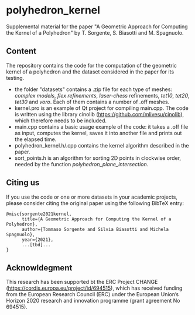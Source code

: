 # polyhedron_kernel

Supplemental material for the paper "A Geometric Approach for Computing the Kernel of a Polyhedron" by T. Sorgente, S. Biasotti and M. Spagnuolo.

## Content
The repository contains the code for the computation of the geometric kernel of a polyhedron and the dataset considered in the paper for its testing.
- the folder "datasets" contains a .zip file for each type of meshes: _complex models_, _flex refinements_, _laser-chess_ refinements, _tet10_, _tet20_, _tet30_ and _voro_. Each of them contains a number of .off meshes.
- kernel.pro is an example of Qt project for compiling main.cpp. The code is written using the library cinolib (https://github.com/mlivesu/cinolib), which therefore needs to be included.
- main.cpp contains a basic usage example of the code: it takes a .off file as input, computes the kernel, saves it into another file and prints out the elapsed time.
- polyhedron_kernel.h/.cpp contains the kernel algorithm described in the paper.
- sort_points.h is an algorithm for sorting 2D points in clockwise order, needed by the function _polyhedron_plane_intersection_.

## Citing us
If you use the code or one or more datasets in your academic projects, please consider citing the original paper using the following BibTeX entry:

```
@misc{sorgente2021kernel,
      title={A Geometric Approach for Computing the Kernel of a Polyhedron}, 
      author={Tommaso Sorgente and Silvia Biasotti and Michela Spagnuolo},
      year={2021},
      ...[tbd]...
}
```

## Acknowldegment
This research has been supported bt the ERC Project CHANGE (https://cordis.europa.eu/project/id/694515), which has received funding from the European Research Council (ERC) under the European Union’s Horizon 2020 research and innovation programme (grant agreement No 694515).
